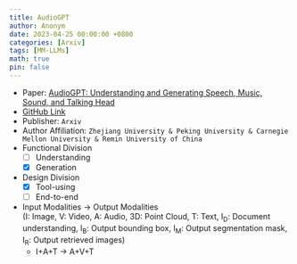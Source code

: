```yaml
---
title: AudioGPT
author: Anonym
date: 2023-04-25 00:00:00 +0800
categories: [Arxiv]
tags: [MM-LLMs]
math: true
pin: false
---
```


- Paper: [AudioGPT: Understanding and Generating Speech, Music, Sound, and Talking Head](https://arxiv.org/abs/2304.12995)
- [GitHub Link](https://github.com/AIGC-Audio/AudioGPT)
- Publisher: `Arxiv`
- Author Affiliation: `Zhejiang University & Peking University & Carnegie Mellon University & Remin University of China`
- Functional Division
  + [ ] Understanding
  + [x] Generation
- Design Division
  + [x] Tool-using
  + [ ] End-to-end
- Input Modalities $\rightarrow$ Output Modalities <br />(I: Image, V: Video, A: Audio, 3D: Point Cloud, T: Text, I<sub>D</sub>: Document understanding, I<sub>B</sub>: Output bounding box, I<sub>M</sub>: Output segmentation mask, I<sub>R</sub>: Output retrieved images)
  + I+A+T $\rightarrow$ A+V+T
